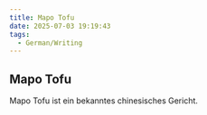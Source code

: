 ```yaml
---
title: Mapo Tofu
date: 2025-07-03 19:19:43
tags: 
  - German/Writing
---
```

## Mapo Tofu

Mapo Tofu ist ein bekanntes chinesisches Gericht. 